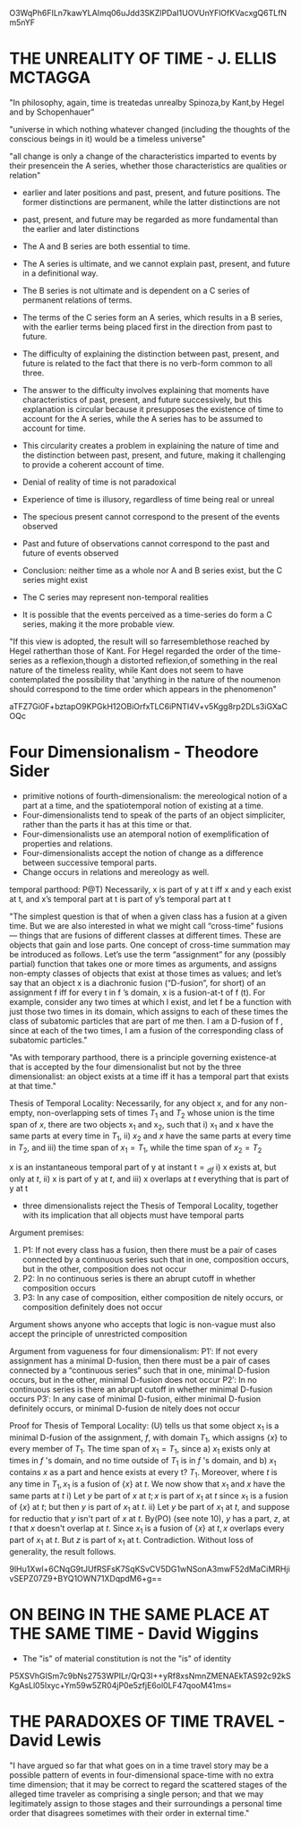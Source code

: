 O3WqPh6FILn7kawYLAImq06uJdd3SKZlPDaI1UOVUnYFlOfKVacxgQ6TLfNm5nYF

# THE UNREALITY OF TIME - J. ELLIS MCTAGGA

"In philosophy, again, time is treatedas unrealby Spinoza,by Kant,by Hegel and by Schopenhauer"

"universe in which nothing whatever changed (including the thoughts of the conscious beings in it) would be a timeless universe"

"all change is only a change of the characteristics imparted to events by their presencein the A series, whether those characteristics are qualities or relation"

 - earlier and later positions and past, present, and future positions. The former distinctions are permanent, while the latter distinctions are not
 - past, present, and future may be regarded as more fundamental than the earlier and later distinctions

 - The A and B series are both essential to time.
 - The A series is ultimate, and we cannot explain past, present, and future in a definitional way.
 - The B series is not ultimate and is dependent on a C series of permanent relations of terms.
 - The terms of the C series form an A series, which results in a B series, with the earlier terms being placed first in the direction from past to future.

 - The difficulty of explaining the distinction between past, present, and future is related to the fact that there is no verb-form common to all three.
 - The answer to the difficulty involves explaining that moments have characteristics of past, present, and future successively, but this explanation is circular because it presupposes the existence of time to account for the A series, while the A series has to be assumed to account for time.
 - This circularity creates a problem in explaining the nature of time and the distinction between past, present, and future, making it challenging to provide a coherent account of time.

 - Denial of reality of time is not paradoxical
 - Experience of time is illusory, regardless of time being real or unreal
 - The specious present cannot correspond to the present of the events observed
 - Past and future of observations cannot correspond to the past and future of events observed
 - Conclusion: neither time as a whole nor A and B series exist, but the C series might exist
 - The C series may represent non-temporal realities
 - It is possible that the events perceived as a time-series do form a C series, making it the more probable view.

"If this view is adopted, the result will so farresemblethose reached by Hegel ratherthan those of Kant. For Hegel regarded the order of the time-series as a reflexion,though a distorted reflexion,of something in the real nature of the timeless reality, while Kant
does not seem to have contemplated the possibility that 'anything in the nature of the noumenon should correspond to the time order which appears in the phenomenon"

aTFZ7Gi0F+bztapO9KPGkH12OBiOrfxTLC6iPNTl4V+v5Kgg8rp2DLs3iGXaCOQc

# Four Dimensionalism - Theodore Sider

 - primitive notions of fourth-dimensionalism: the mereological notion of a part at a time, and the spatiotemporal notion of existing at a time.
 - Four-dimensionalists tend to speak of the parts of an object simpliciter, rather than the parts it has at this time or that.
 - Four-dimensionalists use an atemporal notion of exemplification of properties and relations.
 - Four-dimensionalists accept the notion of change as a difference between successive temporal parts.
 - Change occurs in relations and mereology as well.

temporal parthood: P@T) Necessarily, x is part of y at t iff x and y each exist at t, and x’s temporal part at t is part of y’s temporal part at t

"The simplest question is that of when a given class has a fusion at a given time. But we are also interested in what we might call “cross-time” fusions — things that are fusions of different classes at different times. These are objects that gain and lose parts. One concept of cross-time summation may be introduced as follows. Let’s use the term “assignment” for any (possibly partial)
function that takes one or more times as arguments, and assigns non-empty classes of objects that exist at those times as values; and let’s say that an object x is a diachronic fusion (“D-fusion”, for short) of an assignment f iff for every t in
f ’s domain, x is a fusion-at-t of f (t). For example, consider any two times at which I exist, and let f be a function with just those two times in its domain, which assigns to each of these times the class of subatomic particles that are part of me then. I am a D-fusion of f , since at each of the two times, I am a fusion of the corresponding class of subatomic particles."

"As with temporary parthood, there is a principle governing existence-at that is accepted by the four dimensionalist but not by the three dimensionalist: an object exists at a time iff it has a temporal part that exists at that time."

Thesis of Temporal Locality: Necessarily, for any object $\mathrm{x}$, and for any non-empty, non-overlapping sets of times $T_1$ and $T_2$ whose union is the time span of $x$, there are two objects $\mathrm{x}_1$ and $\mathrm{x}_2$, such that i) $\mathrm{x}_1$ and $\mathrm{x}$ have the same parts at every time in $T_1$, ii) $x_2$ and $x$ have the same parts at every time in $T_2$, and iii) the time span of $x_1=T_1$, while the time span of $x_2=T_2$

$\mathrm{x}$ is an instantaneous temporal part of $\mathrm{y}$ at instant $\mathrm{t}={ }_{d f}$ i) $\mathrm{x}$ exists at, but only at $t$, ii) $\mathrm{x}$ is part of $\mathrm{y}$ at $t$, and iii) $\mathrm{x}$ overlaps at $t$ everything that is part of $\mathrm{y}$ at $\mathrm{t}$

 - three dimensionalists reject the Thesis of Temporal Locality, together with its implication that all objects must have temporal parts

Argument premises:

1. P1: If not every class has a fusion, then there must be a pair of cases connected by a continuous series such that in one, composition occurs, but in the other, composition does not occur
2. P2: In no continuous series is there an abrupt cutoff in whether composition occurs
3. P3: In any case of composition, either composition de nitely occurs, or composition definitely does not occur

Argument shows anyone who accepts that logic is non-vague must also accept the principle of unrestricted composition

Argument from vagueness for four dimensionalism:
P1′: If not every assignment has a minimal D-fusion, then there must be a pair of cases connected by a “continuous series” such that in one, minimal D-fusion occurs, but in the other, minimal D-fusion does not occur
P2′: In no continuous series is there an abrupt cutoff in whether minimal D-fusion occurs
P3′: In any case of minimal D-fusion, either minimal D-fusion definitely occurs, or minimal D-fusion de nitely does not occur

${}$ Proof for Thesis of Temporal Locality: $(\mathrm{U})$ tells us that some object $\mathrm{x}_1$ is a minimal $\mathrm{D}$-fusion of the assignment, $f$, with domain $T_1$, which assigns $\{x\}$ to every member of $T_1$. The time span of $x_1=T_1$, since a) $x_1$ exists only at times in $f$ 's domain, and no time outside of $T_1$ is in $f$ 's domain, and b) $x_1$ contains $x$ as a part and hence exists at every t? $T_1$. Moreover, where $t$ is any time in $T_1, x_1$ is a fusion of $\{x\}$ at $t$. We now show that $x_1$ and $x$ have the same parts at $t$ i) Let $y$ be part of $x$ at $t ; x$ is part of $x_1$ at $t$ since $x_1$ is a fusion of $\{x\}$ at $t$; but then $y$ is part of $x_1$ at $t$. ii) Let $y$ be part of $x_1$ at $t$, and suppose for reductio that $y$ isn't part of $x$ at $t$. $\mathrm{By}(\mathrm{PO})$ (see note 10$)$, $y$ has a part, $z$, at $t$ that $x$ doesn't overlap at $t$. Since $x_1$ is a fusion of $\{x\}$ at $t, x$ overlaps every part of $x_1$ at $t$. But $z$ is part of $\mathrm{x}_1$ at $\mathrm{t}$. Contradiction.
Without loss of generality, the result follows.

9lHu1Xwl+6CNqG9tJUfRSFsK7SqKSvCV5DG1wNSonA3mwF52dMaCiMRHjivSEPZ07Z9+BYQ1OWN71XDqpdM6+g==

# ON BEING IN THE SAME PLACE AT THE SAME TIME - David Wiggins

 - The "is" of material constitution is not the "is" of identity

 P5XSVhGISm7c9bNs2753WPILr/QrQ3I++yRf8xsNmnZMENAEkTAS92c92kSKgAsLl05Ixyc+Ym59w5ZR04jP0e5zfjE6ol0LF47qooM41ms=

# THE PARADOXES OF TIME TRAVEL - David Lewis

"I have argued so far that what goes on in a time travel story may be a possible pattern of events in four-dimensional space-time with no extra time dimension; that it may be correct to regard the scattered stages of the alleged time traveler as comprising a single
 person; and  that we may legitimately assign to those stages and their  surroundings a personal time order that disagrees sometimes with their order in external time."
